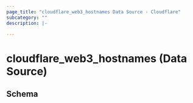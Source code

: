 ```yaml
---
page_title: "cloudflare_web3_hostnames Data Source - Cloudflare"
subcategory: ""
description: |-
  
---
```


# cloudflare_web3_hostnames (Data Source)




<!-- schema generated by tfplugindocs -->
## Schema


